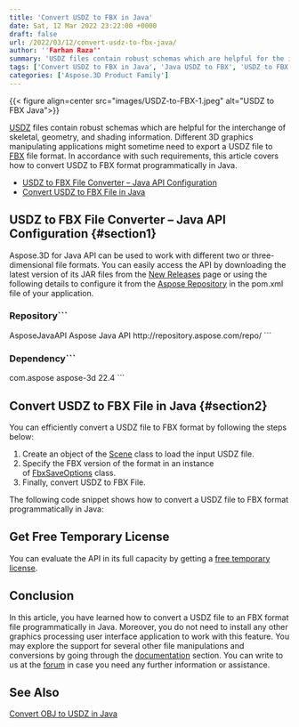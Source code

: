 ```yaml
---
title: 'Convert USDZ to FBX in Java'
date: Sat, 12 Mar 2022 23:22:00 +0000
draft: false
url: /2022/03/12/convert-usdz-to-fbx-java/
author: ''Farhan Raza''
summary: 'USDZ files contain robust schemas which are helpful for the interchange of skeletal, geometry, and shading information. Different 3D graphics manipulating applications might sometime need to export a USDZ file to FBX file format. In accordance with such requirements, this article covers how to **convert USDZ to FBX format programmatically in Java**.'
tags: ['Convert USDZ to FBX in Java', 'Java USDZ to FBX', 'USDZ to FBX in Java']
categories: ['Aspose.3D Product Family']
---
```




{{< figure align=center src="images/USDZ-to-FBX-1.jpeg" alt="USDZ to FBX Java">}}


[USDZ][1] files contain robust schemas which are helpful for the interchange of skeletal, geometry, and shading information. Different 3D graphics manipulating applications might sometime need to export a USDZ file to [FBX][2] file format. In accordance with such requirements, this article covers how to convert USDZ to FBX format programmatically in Java.

*   [USDZ to FBX File Converter – Java API Configuration][3]
*   [Convert USDZ to FBX File in Java][4]

## USDZ to FBX File Converter – Java API Configuration {#section1}

Aspose.3D for Java API can be used to work with different two or three-dimensional file formats. You can easily access the API by downloading the latest version of its JAR files from the [New Releases][5] page or using the following details to configure it from the [Aspose Repository][6] in the pom.xml file of your application.

### Repository```
 <repositories>
    <repository>
        <id>AsposeJavaAPI</id>
        <name>Aspose Java API</name>
        <url>http://repository.aspose.com/repo/</url>
    </repository>
</repositories>
```

### Dependency```
 <dependencies>
    <dependency>
        <groupId>com.aspose</groupId>
        <artifactId>aspose-3d</artifactId>
        <version>22.4</version>
    </dependency>
</dependencies>
```

## Convert USDZ to FBX File in Java {#section2}

You can efficiently convert a USDZ file to FBX format by following the steps below:

1.  Create an object of the [Scene][7] class to load the input USDZ file.
2.  Specify the FBX version of the format in an instance of [FbxSaveOptions][8] class.
3.  Finally, convert USDZ to FBX File.

The following code snippet shows how to convert a USDZ file to FBX format programmatically in Java:



## Get Free Temporary License

You can evaluate the API in its full capacity by getting a [free temporary license][9].

## Conclusion

In this article, you have learned how to convert a USDZ file to an FBX format file programmatically in Java. Moreover, you do not need to install any other graphics processing user interface application to work with this feature. You may explore the support for several other file manipulations and conversions by going through the [documentation][10] section. You can write to us at the [forum][11] in case you need any further information or assistance.

## See Also

[Convert OBJ to USDZ in Java][12]




[1]: https://docs.fileformat.com/3d/usdz/
[2]: https://docs.fileformat.com/3d/fbx/
[3]: #section1
[4]: #section2
[5]: https://downloads.aspose.com/3d/java
[6]: https://repository.aspose.com/webapp/#/artifacts/browse/tree/General/repo/com/aspose/aspose-3d
[7]: https://apireference.aspose.com/3d/java/com.aspose.threed/scene
[8]: https://apireference.aspose.com/3d/java/com.aspose.threed/FbxSaveOptions
[9]: https://purchase.aspose.com/temporary-license
[10]: https://docs.aspose.com/3d/java/
[11]: https://forum.aspose.com/c/3d
[12]: https://blog.aspose.com/2022/02/01/convert-obj-usdz-java/




